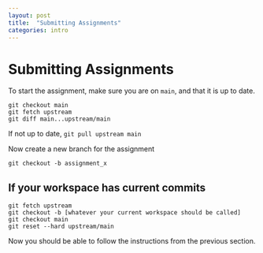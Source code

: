 ```yaml
---
layout: post
title:  "Submitting Assignments"
categories: intro
---
```



Submitting Assignments
======================

To start the assignment, make sure you are on `main`, and that it is up to date.

    git checkout main
    git fetch upstream
    git diff main...upstream/main

If not up to date, `git pull upstream main`

Now create a new branch for the assignment

    git checkout -b assignment_x

If your workspace has current commits
-------------------------------------

    git fetch upstream
    git checkout -b [whatever your current workspace should be called]
    git checkout main
    git reset --hard upstream/main

Now you should be able to follow the instructions from the previous section.
